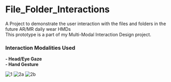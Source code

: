 # File_Folder_Interactions
 A Project to demonstrate the user interaction with the files and folders in the future AR/MR daily wear HMDs<br>
 This prototype is a part of my Multi-Modal Interaction Design project.<br>
 <h3>Interaction Modalities Used</h3>
 <strong> - Head/Eye Gaze </strong><br>
 <strong> - Hand Gesture </strong>
 
![1](https://user-images.githubusercontent.com/65128826/232395198-e5dbdf70-c6ce-40bc-baab-7683cdfeb590.gif)
![2a](https://user-images.githubusercontent.com/65128826/232395225-6f8a6201-a720-4497-8bc4-5ab4ab0fd4a2.gif)
![2b](https://user-images.githubusercontent.com/65128826/232395238-9edf2105-d9b0-4557-b54f-864b3ecfa4e9.gif)
